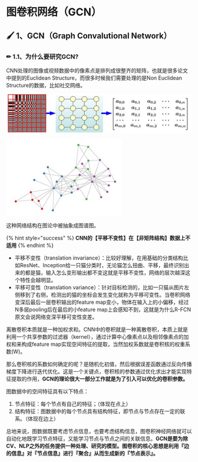 # 图卷积网络（GCN）

## 🖌 1、GCN（Graph Convalutional Network）

### ✏ **1.1、为什么要研究GCN?**

CNN处理的图像或视频数据中的像素点是排列成很整齐的矩阵，也就是很多论文中提到的Euclidean Structure，而很多时候我们需要处理的是Non Euclidean Structure的数据，比如社交网络。

![&#x56FE; 1 &#x56FE;&#x50CF;&#x77E9;&#x9635;&#x793A;&#x610F;&#x56FE;&#xFF08;Euclidean Structure&#xFF09;](../.gitbook/assets/image%20%2847%29.png)

![&#x56FE; 2 &#x793E;&#x4EA4;&#x7F51;&#x7EDC;&#x62D3;&#x6251;&#x793A;&#x610F;&#xFF08;Non Euclidean Structure&#xFF09;](../.gitbook/assets/image%20%2846%29.png)

这种网络结构在图论中被抽象成图谱图。

{% hint style="success" %}
**CNN的【平移不变性】在【非矩阵结构】数据上不适用**
{% endhint %}

* 平移不变性（translation invariance）：比较好理解，在用基础的分类结构比如ResNet、Inception给一只猫分类时，无论猫怎么扭曲、平移，最终识别出来的都是猫，输入怎么变形输出都不变这就是平移不变性，网络的层次越深这个特性会越明显。
* 平移可变性（translation variance）：针对目标检测的，比如一只猫从图片左侧移到了右侧，检测出的猫的坐标会发生变化就称为平移可变性。当卷积网络变深后最后一层卷积输出的feature map变小，物体在输入上的小偏移，经过N多层pooling后在最后的小feature map上会感知不到，这就是为什么R-FCN原文会说网络变深平移可变性变差。

离散卷积本质就是一种加权求和。CNN中的卷积就是一种离散卷积，本质上就是利用一个共享参数的过滤器（kernel），通过计算中心像素点以及相邻像素点的加权和来构成feature map实现空间特征的提取，当然加权系数就是卷积核的权重系数\(W\)。

那么卷积核的系数如何确定的呢？是随机化初值，然后根据误差函数通过反向传播梯度下降进行迭代优化。这是一个关键点，卷积核的参数通过优化求出才能实现特征提取的作用，**GCN的理论很大一部分工作就是为了引入可以优化的卷积参数。**

图数据中的空间特征具有以下特点：

1. 节点特征：每个节点有自己的特征；（体现在点上）
2. 结构特征：图数据中的每个节点具有结构特征，即节点与节点存在一定的联系。（体现在边上）

总地来说，图数据既要考虑节点信息，也要考虑结构信息，图卷积神经网络就可以自动化地既学习节点特征，又能学习节点与节点之间的关联信息。**GCN是要为除CV、NLP之外的任务提供一种处理、研究的模型。图卷积的核心思想是利用『边的信息』对『节点信息』进行『聚合』从而生成新的『节点表示』。**

